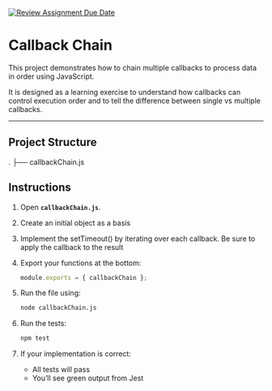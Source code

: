 [![Review Assignment Due Date](https://classroom.github.com/assets/deadline-readme-button-22041afd0340ce965d47ae6ef1cefeee28c7c493a6346c4f15d667ab976d596c.svg)](https://classroom.github.com/a/53RxlSkg)
# Callback Chain

This project demonstrates how to chain multiple callbacks to process data in order using JavaScript. 

It is designed as a learning exercise to understand how callbacks can control execution order and to tell the difference between single vs multiple callbacks. 

---

## Project Structure
.
├── callbackChain.js 


## Instructions

1. Open **`callbackChain.js`**.
2. Create an initial object as a basis 
3. Implement the setTimeout() by iterating over each callback. Be sure to apply the callback to the result 
4. Export your functions at the bottom:

   ```js
   module.exports = { callbackChain };
   ```

5. Run the file using: 

    ```bash
    node callbackChain.js
    ```

6. Run the tests:

   ```bash
   npm test
   ```

7. If your implementation is correct:
   - All tests will pass 
   - You’ll see green output from Jest

